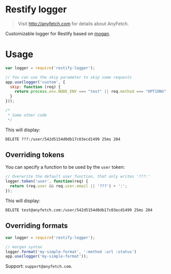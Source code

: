 # Restify logger
> Visit http://anyfetch.com for details about AnyFetch.

Customizable logger for Restify based on [mogan](https://github.com/expressjs/morgan).

# Usage

```js
var logger = require('restify-logger');

// You can use the skip parameter to skip some requests
app.use(logger('custom', {
  skip: function (req) {
    return process.env.NODE_ENV === "test" || req.method === "OPTIONS" || req.url === "/status";
  }
}));

/*
 * Some other code
 */
```

This will display:
```
DELETE ???:/user/542d5154d0db17c03ecd1499 25ms 204
```

## Overriding tokens
You can specify a function to be used by the `user` token:
```js
// Overwrite the default user function, that only writes '???:'
logger.token('user', function(req) {
  return (req.user && req.user.email || '???') + ':';
});
```

This will display:
```
DELETE test@anyfetch.com:/user/542d5154d0db17c03ecd1499 25ms 204
```

## Overriding formats
```js
var logger = require('restify-logger');

// morgan syntax
logger.format('my-simple-format', ':method :url :status')
app.use(logger('my-simple-format'));
```


Support: `support@anyfetch.com`.
